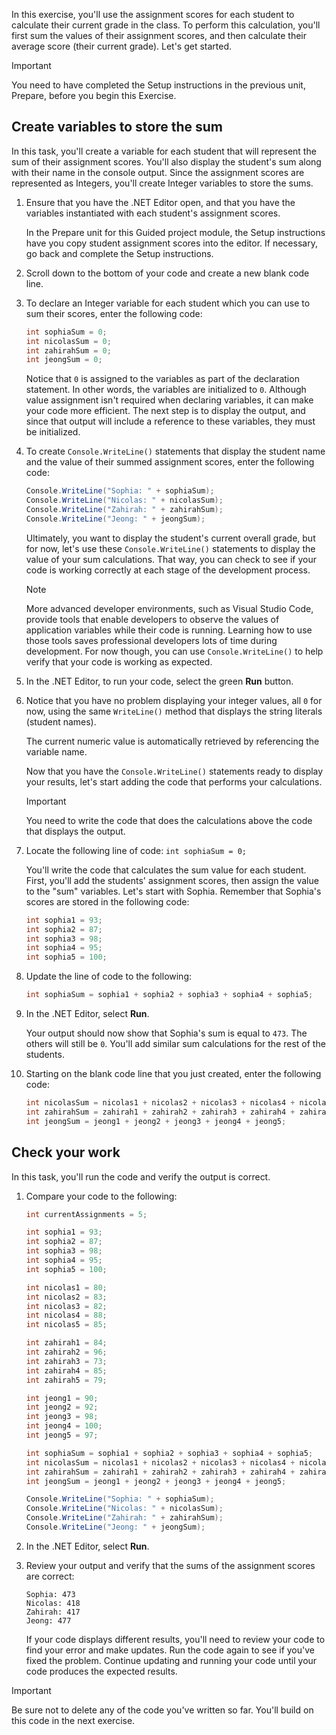 In this exercise, you'll use the assignment scores for each student to calculate their current grade in the class. To perform this calculation, you'll first sum the values of their assignment scores, and then calculate their average score (their current grade). Let's get started.

> [!IMPORTANT]
> You need to have completed the Setup instructions in the previous unit, Prepare, before you begin this Exercise. 

## Create variables to store the sum

In this task, you'll create a variable for each student that will represent the sum of their assignment scores. You'll also display the student's sum along with their name in the console output. Since the assignment scores are represented as Integers, you'll create Integer variables to store the sums.

1. Ensure that you have the .NET Editor open, and that you have the variables instantiated with each student's assignment scores.

    In the Prepare unit for this Guided project module, the Setup instructions have you copy student assignment scores into the editor. If necessary, go back and complete the Setup instructions.

1. Scroll down to the bottom of your code and create a new blank code line.

1. To declare an Integer variable for each student which you can use to sum their scores, enter the following code:

    ```csharp
    int sophiaSum = 0;
    int nicolasSum = 0;
    int zahirahSum = 0;
    int jeongSum = 0;

    ```

    Notice that `0` is assigned to the variables as part of the declaration statement. In other words, the variables are initialized to `0`. Although value assignment isn't required when declaring variables, it can make your code more efficient. The next step is to display the output, and since that output will include a reference to these variables, they must be initialized.

1. To create `Console.WriteLine()` statements that display the student name and the value of their summed assignment scores, enter the following code: 

    ```csharp
    Console.WriteLine("Sophia: " + sophiaSum);
    Console.WriteLine("Nicolas: " + nicolasSum);
    Console.WriteLine("Zahirah: " + zahirahSum);
    Console.WriteLine("Jeong: " + jeongSum);

    ```

    Ultimately, you want to display the student's current overall grade, but for now, let's use these `Console.WriteLine()` statements to display the value of your sum calculations. That way, you can check to see if your code is working correctly at each stage of the development process.

    > [!NOTE]
    > More advanced developer environments, such as Visual Studio Code, provide tools that enable developers to observe the values of application variables while their code is running. Learning how to use those tools saves professional developers lots of time during development. For now though, you can use `Console.WriteLine()` to help verify that your code is working as expected.

1. In the .NET Editor, to run your code, select the green **Run** button.

1. Notice that you have no problem displaying your integer values, all `0` for now, using the same `WriteLine()` method that displays the string literals (student names).

    The current numeric value is automatically retrieved by referencing the variable name.

    Now that you have the `Console.WriteLine()` statements ready to display your results, let's start adding the code that performs your calculations.

    > [!IMPORTANT]
    > You need to write the code that does the calculations above the code that displays the output.
 
1. Locate the following line of code: `int sophiaSum = 0;`

    You'll write the code that calculates the sum value for each student. First, you'll add the students' assignment scores, then assign the value to the "sum" variables. Let's start with Sophia. Remember that Sophia's scores are stored in the following code:

    ```csharp
    int sophia1 = 93;
    int sophia2 = 87;
    int sophia3 = 98;
    int sophia4 = 95;
    int sophia5 = 100;
    ```

1. Update the line of code to the following:

    ```csharp
    int sophiaSum = sophia1 + sophia2 + sophia3 + sophia4 + sophia5;

    ```

1. In the .NET Editor, select **Run**.

    Your output should now show that Sophia's sum is equal to `473`. The others will still be `0`. You'll add similar sum calculations for the rest of the students.

1. Starting on the blank code line that you just created, enter the following code: 

    ```csharp
    int nicolasSum = nicolas1 + nicolas2 + nicolas3 + nicolas4 + nicolas5;
    int zahirahSum = zahirah1 + zahirah2 + zahirah3 + zahirah4 + zahirah5;
    int jeongSum = jeong1 + jeong2 + jeong3 + jeong4 + jeong5;

    ```

## Check your work

In this task, you'll run the code and verify the output is correct.

1. Compare your code to the following:

    ```csharp
    int currentAssignments = 5;

    int sophia1 = 93;
    int sophia2 = 87;
    int sophia3 = 98;
    int sophia4 = 95;
    int sophia5 = 100;

    int nicolas1 = 80;
    int nicolas2 = 83;
    int nicolas3 = 82;
    int nicolas4 = 88;
    int nicolas5 = 85;

    int zahirah1 = 84;
    int zahirah2 = 96;
    int zahirah3 = 73;
    int zahirah4 = 85;
    int zahirah5 = 79;

    int jeong1 = 90;
    int jeong2 = 92;
    int jeong3 = 98;
    int jeong4 = 100;
    int jeong5 = 97;

    int sophiaSum = sophia1 + sophia2 + sophia3 + sophia4 + sophia5;
    int nicolasSum = nicolas1 + nicolas2 + nicolas3 + nicolas4 + nicolas5;
    int zahirahSum = zahirah1 + zahirah2 + zahirah3 + zahirah4 + zahirah5;
    int jeongSum = jeong1 + jeong2 + jeong3 + jeong4 + jeong5;

    Console.WriteLine("Sophia: " + sophiaSum);
    Console.WriteLine("Nicolas: " + nicolasSum);
    Console.WriteLine("Zahirah: " + zahirahSum);
    Console.WriteLine("Jeong: " + jeongSum);
    ```

1. In the .NET Editor, select **Run**.

1. Review your output and verify that the sums of the assignment scores are correct:

    ```Output
    Sophia: 473
    Nicolas: 418
    Zahirah: 417
    Jeong: 477
    ```

    If your code displays different results, you'll need to review your code to find your error and make updates. Run the code again to see if you've fixed the problem. Continue updating and running your code until your code produces the expected results.

> [!IMPORTANT]
> Be sure not to delete any of the code you've written so far. You'll build on this code in the next exercise.
